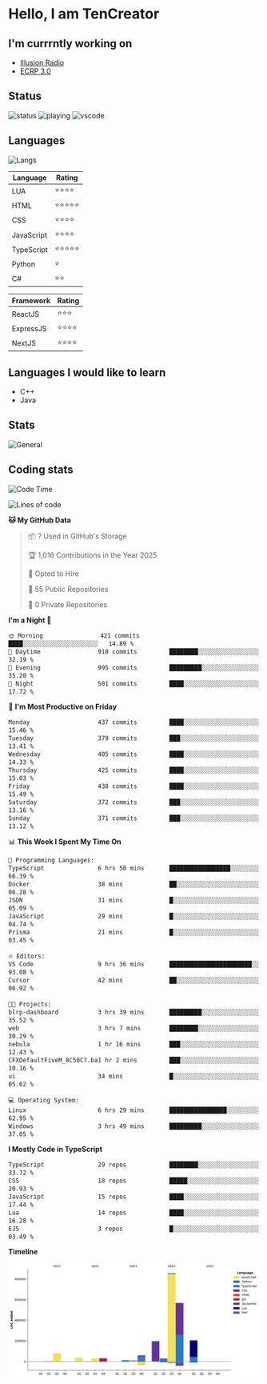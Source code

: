 # Hello, I am TenCreator

## I'm currrntly working on
- [Illusion Radio](https://illusionradio.co.uk/)
- [ECRP 3.0](http://github.com/Emerald-Coast-Roleplay/)

## Status
![status](https://api.statusbadges.me/badge/status/518334475038359555?simple=true&style=for-the-badge)
![playing](https://api.statusbadges.me/badge/playing/518334475038359555?style=for-the-badge)
![vscode](https://api.statusbadges.me/badge/vscode/518334475038359555?style=for-the-badge)

## Languages
![Langs](https://github-readme-stats.vercel.app/api/top-langs/?username=tencreator&layout=compact&theme=radical)


|Language|Rating|
|--------|------|
|LUA|⭐️⭐️⭐️⭐️|
|HTML|⭐️⭐️⭐️⭐️⭐️|
|CSS|⭐️⭐️⭐️⭐️|
|JavaScript|⭐️⭐️⭐️⭐️|
|TypeScript|⭐️⭐️⭐️⭐️⭐️|
|Python|⭐️|
|C#|⭐️⭐️ |

|Framework|Rating|
|--------|------|
|ReactJS|⭐️⭐️⭐|
|ExpressJS|⭐️⭐️⭐️⭐️|
|NextJS|⭐️⭐️⭐⭐️|

## Languages I would like to learn
- C++
- Java

## Stats
![General](https://github-readme-stats.vercel.app/api?username=tencreator&show_icons=true&theme=radical)

## Coding stats

<!--START_SECTION:waka-->
![Code Time](http://img.shields.io/badge/Code%20Time-489%20hrs%2024%20mins-blue)

![Lines of code](https://img.shields.io/badge/From%20Hello%20World%20I%27ve%20Written-2.1%20million%20lines%20of%20code-blue)

**🐱 My GitHub Data** 

> 📦 ? Used in GitHub's Storage 
 > 
> 🏆 1,016 Contributions in the Year 2025
 > 
> 💼 Opted to Hire
 > 
> 📜 55 Public Repositories 
 > 
> 🔑 0 Private Repositories 
 > 
**I'm a Night 🦉** 

```text
🌞 Morning                421 commits         ████░░░░░░░░░░░░░░░░░░░░░   14.89 % 
🌆 Daytime                910 commits         ████████░░░░░░░░░░░░░░░░░   32.19 % 
🌃 Evening                995 commits         █████████░░░░░░░░░░░░░░░░   35.20 % 
🌙 Night                  501 commits         ████░░░░░░░░░░░░░░░░░░░░░   17.72 % 
```
📅 **I'm Most Productive on Friday** 

```text
Monday                   437 commits         ████░░░░░░░░░░░░░░░░░░░░░   15.46 % 
Tuesday                  379 commits         ███░░░░░░░░░░░░░░░░░░░░░░   13.41 % 
Wednesday                405 commits         ████░░░░░░░░░░░░░░░░░░░░░   14.33 % 
Thursday                 425 commits         ████░░░░░░░░░░░░░░░░░░░░░   15.03 % 
Friday                   438 commits         ████░░░░░░░░░░░░░░░░░░░░░   15.49 % 
Saturday                 372 commits         ███░░░░░░░░░░░░░░░░░░░░░░   13.16 % 
Sunday                   371 commits         ███░░░░░░░░░░░░░░░░░░░░░░   13.12 % 
```


📊 **This Week I Spent My Time On** 

```text
💬 Programming Languages: 
TypeScript               6 hrs 50 mins       █████████████████░░░░░░░░   66.39 % 
Docker                   38 mins             ██░░░░░░░░░░░░░░░░░░░░░░░   06.28 % 
JSON                     31 mins             █░░░░░░░░░░░░░░░░░░░░░░░░   05.09 % 
JavaScript               29 mins             █░░░░░░░░░░░░░░░░░░░░░░░░   04.74 % 
Prisma                   21 mins             █░░░░░░░░░░░░░░░░░░░░░░░░   03.45 % 

🔥 Editors: 
VS Code                  9 hrs 36 mins       ███████████████████████░░   93.08 % 
Cursor                   42 mins             ██░░░░░░░░░░░░░░░░░░░░░░░   06.92 % 

🐱‍💻 Projects: 
blrp-dashboard           3 hrs 39 mins       █████████░░░░░░░░░░░░░░░░   35.52 % 
web                      3 hrs 7 mins        ████████░░░░░░░░░░░░░░░░░   30.29 % 
nebula                   1 hr 16 mins        ███░░░░░░░░░░░░░░░░░░░░░░   12.43 % 
CFXDefaultFiveM_8C50C7.ba1 hr 2 mins         ███░░░░░░░░░░░░░░░░░░░░░░   10.16 % 
ui                       34 mins             █░░░░░░░░░░░░░░░░░░░░░░░░   05.62 % 

💻 Operating System: 
Linux                    6 hrs 29 mins       ████████████████░░░░░░░░░   62.95 % 
Windows                  3 hrs 49 mins       █████████░░░░░░░░░░░░░░░░   37.05 % 
```

**I Mostly Code in TypeScript** 

```text
TypeScript               29 repos            ████████░░░░░░░░░░░░░░░░░   33.72 % 
CSS                      18 repos            █████░░░░░░░░░░░░░░░░░░░░   20.93 % 
JavaScript               15 repos            ████░░░░░░░░░░░░░░░░░░░░░   17.44 % 
Lua                      14 repos            ████░░░░░░░░░░░░░░░░░░░░░   16.28 % 
EJS                      3 repos             █░░░░░░░░░░░░░░░░░░░░░░░░   03.49 % 
```



**Timeline**

![Lines of Code chart](https://raw.githubusercontent.com/tencreator/tencreator/main/assets/bar_graph.png)


<!--END_SECTION:waka-->
